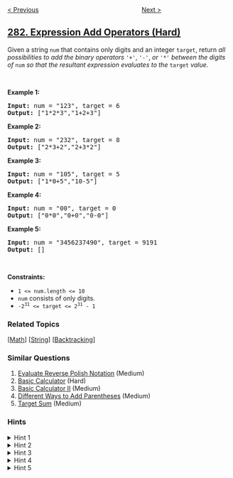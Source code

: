 <!--|This file generated by command(leetcode description); DO NOT EDIT.    |-->
<!--+----------------------------------------------------------------------+-->
<!--|@author    openset <openset.wang@gmail.com>                           |-->
<!--|@link      https://github.com/openset                                 |-->
<!--|@home      https://github.com/openset/leetcode                        |-->
<!--+----------------------------------------------------------------------+-->

[< Previous](../zigzag-iterator "Zigzag Iterator")
　　　　　　　　　　　　　　　　
[Next >](../move-zeroes "Move Zeroes")

## [282. Expression Add Operators (Hard)](https://leetcode.com/problems/expression-add-operators "给表达式添加运算符")

<p>Given a string <code>num</code> that contains only digits and an integer <code>target</code>, return <em>all possibilities to add the binary operators</em> <code>&#39;+&#39;</code>, <code>&#39;-&#39;</code>, <em>or</em> <code>&#39;*&#39;</code> <em>between the digits of</em> <code>num</code> <em>so that the resultant expression evaluates to the</em> <code>target</code> <em>value</em>.</p>

<p>&nbsp;</p>
<p><strong>Example 1:</strong></p>
<pre><strong>Input:</strong> num = "123", target = 6
<strong>Output:</strong> ["1*2*3","1+2+3"]
</pre><p><strong>Example 2:</strong></p>
<pre><strong>Input:</strong> num = "232", target = 8
<strong>Output:</strong> ["2*3+2","2+3*2"]
</pre><p><strong>Example 3:</strong></p>
<pre><strong>Input:</strong> num = "105", target = 5
<strong>Output:</strong> ["1*0+5","10-5"]
</pre><p><strong>Example 4:</strong></p>
<pre><strong>Input:</strong> num = "00", target = 0
<strong>Output:</strong> ["0*0","0+0","0-0"]
</pre><p><strong>Example 5:</strong></p>
<pre><strong>Input:</strong> num = "3456237490", target = 9191
<strong>Output:</strong> []
</pre>
<p>&nbsp;</p>
<p><strong>Constraints:</strong></p>

<ul>
	<li><code>1 &lt;= num.length &lt;= 10</code></li>
	<li><code>num</code> consists of only digits.</li>
	<li><code>-2<sup>31</sup> &lt;= target &lt;= 2<sup>31</sup> - 1</code></li>
</ul>

### Related Topics
  [[Math](../../tag/math/README.md)]
  [[String](../../tag/string/README.md)]
  [[Backtracking](../../tag/backtracking/README.md)]

### Similar Questions
  1. [Evaluate Reverse Polish Notation](../evaluate-reverse-polish-notation) (Medium)
  1. [Basic Calculator](../basic-calculator) (Hard)
  1. [Basic Calculator II](../basic-calculator-ii) (Medium)
  1. [Different Ways to Add Parentheses](../different-ways-to-add-parentheses) (Medium)
  1. [Target Sum](../target-sum) (Medium)

### Hints
<details>
<summary>Hint 1</summary>
Note that a number can contain multiple digits.
</details>

<details>
<summary>Hint 2</summary>
Since the question asks us to find <b>all</b> of the valid expressions, we need a way to iterate over all of them. (<b>Hint:</b> Recursion!)
</details>

<details>
<summary>Hint 3</summary>
We can keep track of the expression string and evaluate it at the very end. But that would take a lot of time. Can we keep track of the expression's value as well so as to avoid the evaluation at the very end of recursion?
</details>

<details>
<summary>Hint 4</summary>
Think carefully about the multiply operator. It has a higher precedence than the addition and subtraction operators. 

<br> 1 + 2 = 3  <br>
1 + 2 - 4 --> 3 - 4 --> -1 <br>
1 + 2 - 4 * 12 --> -1 * 12 --> -12 (WRONG!) <br>
1 + 2 - 4 * 12 --> -1 - (-4) + (-4 * 12) --> 3 + (-48) --> -45 (CORRECT!)
</details>

<details>
<summary>Hint 5</summary>
We simply need to keep track of the last operand in our expression and reverse it's effect on the expression's value while considering the multiply operator.
</details>
